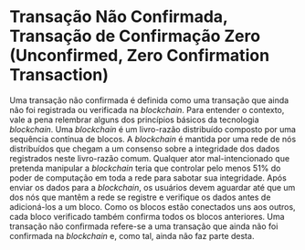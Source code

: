 # Transação Não Confirmada, Transação de Confirmação Zero (Unconfirmed, Zero Confirmation Transaction)

Uma transação não confirmada é definida como uma transação que ainda não foi registrada ou verificada na _blockchain_. Para entender o contexto, vale a pena relembrar alguns dos princípios básicos da tecnologia _blockchain_. Uma _blockchain_ é um livro-razão distribuído composto por uma sequência contínua de blocos. A _blockchain_ é mantida por uma rede de nós distribuídos que chegam a um consenso sobre a integridade dos dados registrados neste livro-razão comum. Qualquer ator mal-intencionado que pretenda manipular a _blockchain_ teria que controlar pelo menos 51% do poder de computação em toda a rede para sabotar sua integridade. Após enviar os dados para a _blockchain_, os usuários devem aguardar até que um dos nós que mantêm a rede se registre e verifique os dados antes de adicioná-los a um bloco. Como os blocos estão conectados uns aos outros, cada bloco verificado também confirma todos os blocos anteriores. Uma transação não confirmada refere-se a uma transação que ainda não foi confirmada na _blockchain_ e, como tal, ainda não faz parte desta.
